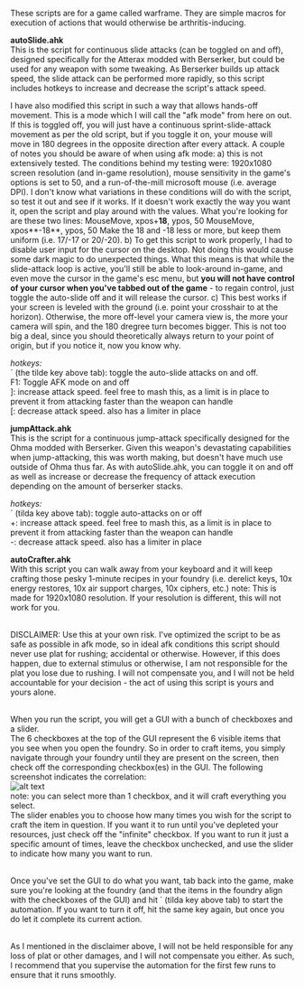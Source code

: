 These scripts are for a game called warframe. They are simple macros for execution of actions that would otherwise be arthritis-inducing.

**autoSlide.ahk**<br /> 
This is the script for continuous slide attacks (can be toggled on and off), designed specifically for the Atterax modded with Berserker, but could be used for any weapon with some tweaking. As Berserker builds up attack speed, the slide attack can be performed more rapidly, so this script includes hotkeys to increase and decrease the script's attack speed.

I have also modified this script in such a way that allows hands-off movement. This is a mode which I will call the "afk mode" from here on out. If this is toggled off, you will just have a continuous sprint-slide-attack movement as per the old script, but if you toggle it on, your mouse will move in 180 degrees in the opposite direction after every attack. A couple of notes you should be aware of when using afk mode:
a) this is not extensively tested. The conditions behind my testing were: 1920x1080 screen resolution (and in-game resolution), mouse sensitivity in the game's options is set to 50, and a run-of-the-mill microsoft mouse (i.e. average DPI). I don't know what variations in these conditions will do with the script, so test it out and see if it works. If it doesn't work exactly the way you want it, open the script and play around with the values. What you're looking for are these two lines:
MouseMove, xpos+**18**, ypos, 50
MouseMove, xpos**-18**, ypos, 50
Make the 18 and -18 less or more, but keep them uniform (i.e. 17/-17 or 20/-20).
b) To get this script to work properly, I had to disable user input for the cursor on the desktop. Not doing this would cause some dark magic to do unexpected things. What this means is that while the slide-attack loop is active, you'll still be able to look-around in-game, and even move the cursor in the game's esc menu, but **you will not have control of your cursor when you've tabbed out of the game** - to regain control, just toggle the auto-slide off and it will release the cursor.
c) This best works if your screen is leveled with the ground (i.e. point your crosshair to at the horizon). Otherwise, the more off-level your camera view is, the more your camera will spin, and the 180 dregree turn becomes bigger. This is not too big a deal, since you should theoretically always return to your point of origin, but if you notice it, now you know why.

*hotkeys:*<br /> 
&#96; (the tilde key above tab): toggle the auto-slide attacks on and off.<br /> 
F1: Toggle AFK mode on and off<br />
]: increase attack speed. feel free to mash this, as a limit is in place to prevent it from attacking faster than the weapon can handle<br /> 
[: decrease attack speed. also has a limiter in place<br /> 


**jumpAttack.ahk**<br /> 
This is the script for a continuous jump-attack specifically designed for the Ohma modded with Berserker. Given this weapon's devastating capabilities when jump-attacking, this was worth making, but doesn't have much use outside of Ohma thus far. As with autoSlide.ahk, you can toggle it on and off as well as increase or decrease the frequency of attack execution depending on the amount of berserker stacks. 

*hotkeys:*<br /> 
&#96; (tilda key above tab): toggle auto-attacks on or off<br /> 
+: increase attack speed. feel free to mash this, as a limit is in place to prevent it from attacking faster than the weapon can handle<br /> 
-: decrease attack speed. also has a limiter in place<br /> 

**autoCrafter.ahk**<br /> 
With this script you can walk away from your keyboard and it will keep crafting those pesky 1-minute recipes in your foundry (i.e. derelict keys, 10x energy restores, 10x air support charges, 10x ciphers, etc.)
note: This is made for 1920x1080 resolution. If your resolution is different, this will not work for you.<br /> <br /> 

DISCLAIMER: Use this at your own risk. I've optimized the script to be as safe as possible in afk mode, so in ideal afk conditions this script should never use plat for rushing; accidental or otherwise. However, if this does happen, due to external stimulus or otherwise, I am not responsible for the plat you lose due to rushing. I will not compensate you, and I will not be held accountable for your decision - the act of using this script is yours and yours alone.<br /> <br /> 

When you run the script, you will get a GUI with a bunch of checkboxes and a slider. <br />
The 6 checkboxes at the top of the GUI represent the 6 visible items that you see when you open the foundry. So in order to craft items, you simply navigate through your foundry until they are present on the screen, then check off the corresponding checkbox(es) in the GUI. The following screenshot indicates the correlation:<br />
![alt text](https://raw.githubusercontent.com/dlipchenko/AHKScripts/master/Warframe/autoCrafterGUI.png)<br />
note: you can select more than 1 checkbox, and it will craft everything you select.</br >
The slider enables you to choose how many times you wish for the script to craft the item in question. If you want it to run until you've depleted your resources, just check off the "infinite" checkbox. If you want to run it just a specific amount of times, leave the checkbox unchecked, and use the slider to indicate how many you want to run.<br /><br />

Once you've set the GUI to do what you want, tab back into the game, make sure you're looking at the foundry (and that the items in the foundry align with the checkboxes of the GUI) and hit &#96; (tilda key above tab) to start the automation. If you want to turn it off, hit the same key again, but once you do let it complete its current action.<br /><br />

As I mentioned in the disclaimer above, I will not be held responsible for any loss of plat or other damages, and I will not compensate you either. As such, I recommend that you supervise the automation for the first few runs to ensure that it runs smoothly.
